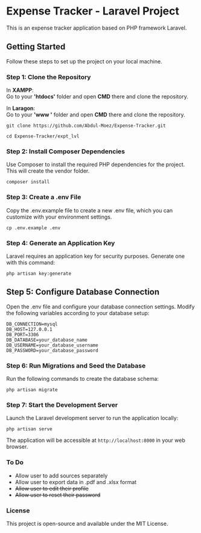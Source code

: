# Expense Tracker - Laravel Project

This is an expense tracker application based on PHP framework Laravel.

## Getting Started

Follow these steps to set up the project on your local machine.

### Step 1: Clone the Repository

In **XAMPP**: </br>
Go to your **'htdocs'** folder and open **CMD** there and clone the repository. </br>

In **Laragon**: </br>
Go to your **'www '** folder and open **CMD** there and clone the repository. </br>


```
git clone https://github.com/Abdul-Moez/Expense-Tracker.git
```

```
cd Expense-Tracker/expt_lvl
```


### Step 2: Install Composer Dependencies

Use Composer to install the required PHP dependencies for the project. This will create the vendor folder.
</br>

```
composer install
```

### Step 3: Create a .env File

Copy the .env.example file to create a new .env file, which you can customize with your environment settings.

```
cp .env.example .env
```

### Step 4: Generate an Application Key

Laravel requires an application key for security purposes. Generate one with this command:

```
php artisan key:generate
```

## Step 5: Configure Database Connection

Open the .env file and configure your database connection settings. Modify the following variables according to your database setup:

```
DB_CONNECTION=mysql
DB_HOST=127.0.0.1
DB_PORT=3306
DB_DATABASE=your_database_name
DB_USERNAME=your_database_username
DB_PASSWORD=your_database_password
```

### Step 6: Run Migrations and Seed the Database

Run the following commands to create the database schema:

```
php artisan migrate
```

### Step 7: Start the Development Server

Launch the Laravel development server to run the application locally:

```
php artisan serve
```

The application will be accessible at `http://localhost:8000` in your web browser.

### To Do

<ul>
  <li>Allow user to add sources separately</li>
  <li>Allow user to export data in .pdf and .xlsx format</li>
  <li><s>Allow user to edit their profile</s></li>
  <li><s>Allow user to reset their password</s></li>
</ul>

### License
This project is open-source and available under the MIT License.
